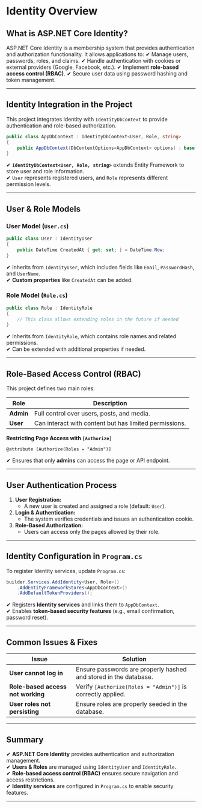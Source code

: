 # Identity Overview

## What is ASP.NET Core Identity?
ASP.NET Core Identity is a membership system that provides authentication and authorization functionality. It allows applications to:
✔ Manage users, passwords, roles, and claims.
✔ Handle authentication with cookies or external providers (Google, Facebook, etc.).
✔ Implement **role-based access control (RBAC)**.
✔ Secure user data using password hashing and token management.

---

## **Identity Integration in the Project**
This project integrates Identity with `IdentityDbContext` to provide authentication and role-based authorization.

```csharp
public class AppDbContext : IdentityDbContext<User, Role, string>
{
    public AppDbContext(DbContextOptions<AppDbContext> options) : base(options) { }
}
```
✔ **`IdentityDbContext<User, Role, string>`** extends Entity Framework to store user and role information.  
✔ `User` represents registered users, and `Role` represents different permission levels.

---

## **User & Role Models**
### **User Model (`User.cs`)**
```csharp
public class User : IdentityUser
{
    public DateTime CreatedAt { get; set; } = DateTime.Now;
}
```
✔ Inherits from `IdentityUser`, which includes fields like `Email`, `PasswordHash`, and `UserName`.  
✔ **Custom properties** like `CreatedAt` can be added.

### **Role Model (`Role.cs`)**
```csharp
public class Role : IdentityRole
{
    // This class allows extending roles in the future if needed
}
```
✔ Inherits from `IdentityRole`, which contains role names and related permissions.  
✔ Can be extended with additional properties if needed.

---

## **Role-Based Access Control (RBAC)**
This project defines two main roles:

| Role   | Description |
|--------|------------|
| **Admin** | Full control over users, posts, and media. |
| **User**  | Can interact with content but has limited permissions. |

**Restricting Page Access with `[Authorize]`**
```razor
@attribute [Authorize(Roles = "Admin")]
```
✔ Ensures that only **admins** can access the page or API endpoint.

---

## **User Authentication Process**
1. **User Registration:**
   - A new user is created and assigned a role (default: `User`).
2. **Login & Authentication:**
   - The system verifies credentials and issues an authentication cookie.
3. **Role-Based Authorization:**
   - Users can access only the pages allowed by their role.

---

## **Identity Configuration in `Program.cs`**
To register Identity services, update `Program.cs`:

```csharp
builder.Services.AddIdentity<User, Role>()
    .AddEntityFrameworkStores<AppDbContext>()
    .AddDefaultTokenProviders();
```
✔ Registers **Identity services** and links them to `AppDbContext`.  
✔ Enables **token-based security features** (e.g., email confirmation, password reset).

---

## **Common Issues & Fixes**
| **Issue**  | **Solution**  |
|------------|--------------|
| **User cannot log in** | Ensure passwords are properly hashed and stored in the database. |
| **Role-based access not working** | Verify `[Authorize(Roles = "Admin")]` is correctly applied. |
| **User roles not persisting** | Ensure roles are properly seeded in the database. |

---

## **Summary**
✔ **ASP.NET Core Identity** provides authentication and authorization management.  
✔ **Users & Roles** are managed using `IdentityUser` and `IdentityRole`.  
✔ **Role-based access control (RBAC)** ensures secure navigation and access restrictions.  
✔ **Identity services** are configured in `Program.cs` to enable security features.

---
